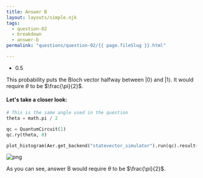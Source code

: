 ```yaml
---
title: Answer B
layout: layouts/simple.njk
tags:
  - question-02
  - breakdown
  - answer-b
permalink: "questions/question-02/{{ page.fileSlug }}.html"

---
```



* 0.5

This probability puts the Bloch vector halfway between $|0\rangle$ and $|1\rangle$.
It would require $\theta$ to be $\frac{\pi}{2}$.

#### Let's take a closer look:


```python
# This is the same angle used in the question
theta = math.pi / 2

qc = QuantumCircuit(1)
qc.ry(theta, 0)

plot_histogram(Aer.get_backend("statevector_simulator").run(qc).result().get_counts(qc))
```




    
![png](output_18_0.png)
    



As you can see, answer B would require $\theta$ to be $\frac{\pi}{2}$.
